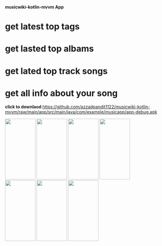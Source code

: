 ﻿<b>musicwiki-kotlin-mvvm App </b>

# get latest top tags <br>
# get lasted top albams <br>
# get lated top track songs <br>
# get all info about your song <br>

<b>click to downlaod </b>
https://github.com/azzadpandit1122/musicwiki-kotlin-mvvm/raw/main/app/src/main/java/com/example/musicapp/app-debug.apk

<img src="https://user-images.githubusercontent.com/85728079/214631262-ee41e8c8-a54e-47cd-af61-29162772d299.jpg" width="100" height="200">
<img src="https://user-images.githubusercontent.com/85728079/214631311-25ac5747-c2b4-4c08-a503-47179830728b.jpg" width="100" height="200">
<img src="https://user-images.githubusercontent.com/85728079/214631329-d645e707-f914-40db-ade4-c4fb3aa611fb.jpg" width="100" height="200">
<img src="https://user-images.githubusercontent.com/85728079/214631347-5e28ac8e-82dd-483a-9315-8484ab2993a9.jpg" width="100" height="200">
<img src="https://user-images.githubusercontent.com/85728079/214631362-bd48291b-ca97-40a6-a0f9-47927fc1ded4.jpg" width="100" height="200">
<img src="https://user-images.githubusercontent.com/85728079/214631378-9e47695b-571b-4a3d-85d6-6353b01b403c.jpg" width="100" height="200">
<img src="https://user-images.githubusercontent.com/85728079/214631387-f451a3c9-2176-46d2-8bc5-278e0a8c48c7.jpg" width="100" height="200">



